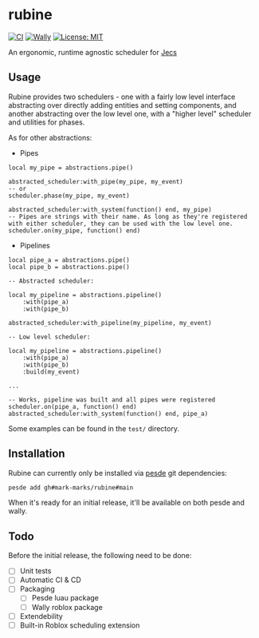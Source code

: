 # rubine
[![CI](https://img.shields.io/github/actions/workflow/status/mark-marks/rubine/ci.yml?style=for-the-badge&label=CI)](https://github.com/mark-marks/rubine/actions/workflows/ci.yml)
[![Wally](https://img.shields.io/github/v/tag/mark-marks/rubine?&style=for-the-badge)](https://wally.run/package/mark-marks/rubine)
[![License: MIT](https://img.shields.io/badge/license-MIT-blue?style=for-the-badge)](https://github.com/Mark-Marks/rubine/blob/main/LICENSE)

An ergonomic, runtime agnostic scheduler for [Jecs](https://github.com/ukendio/jecs)
<br/>

</div>

## Usage

Rubine provides two schedulers - one with a fairly low level interface abstracting over directly adding entities and setting components,
and another abstracting over the low level one, with a "higher level" scheduler and utilities for phases.

As for other abstractions:
- Pipes
```luau
local my_pipe = abstractions.pipe()

abstracted_scheduler:with_pipe(my_pipe, my_event)
-- or
scheduler.phase(my_pipe, my_event)

abstracted_scheduler:with_system(function() end, my_pipe)
-- Pipes are strings with their name. As long as they're registered with either scheduler, they can be used with the low level one.
scheduler.on(my_pipe, function() end)
```
- Pipelines
```luau
local pipe_a = abstractions.pipe()
local pipe_b = abstractions.pipe()

-- Abstracted scheduler:

local my_pipeline = abstractions.pipeline()
    :with(pipe_a)
    :with(pipe_b)

abstracted_scheduler:with_pipeline(my_pipeline, my_event)

-- Low level scheduler:

local my_pipeline = abstractions.pipeline()
    :with(pipe_a)
    :with(pipe_b)
    :build(my_event)

...

-- Works, pipeline was built and all pipes were registered
scheduler.on(pipe_a, function() end)
abstracted_scheduler:with_system(function() end, pipe_a)
```

Some examples can be found in the `test/` directory.

## Installation

Rubine can currently only be installed via [pesde](https://pesde.dev) git dependencies:
```sh
pesde add gh#mark-marks/rubine#main
```
When it's ready for an initial release, it'll be available on both pesde and wally.

## Todo

Before the initial release, the following need to be done:

- [ ] Unit tests
- [ ] Automatic CI & CD
- [ ] Packaging
  - [ ] Pesde luau package
  - [ ] Wally roblox package
- [ ] Extendebility
- [ ] Built-in Roblox scheduling extension
